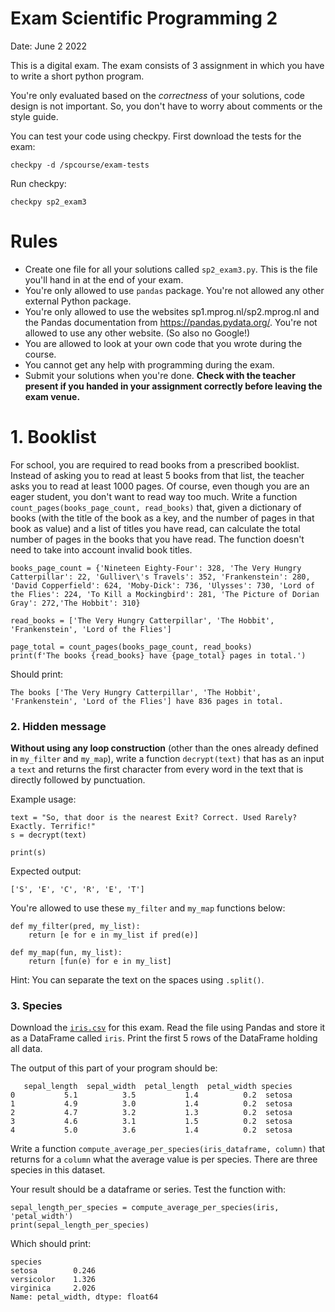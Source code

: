 # Exam Scientific Programming 2

Date: June 2 2022

This is a digital exam. The exam consists of 3 assignment in which you have to write a short python program.

You're only evaluated based on the _correctness_ of your solutions, code design is not important. So, you don't have to worry about comments or the style guide.

You can test your code using checkpy. First download the tests for the exam:

    checkpy -d /spcourse/exam-tests

Run checkpy:

    checkpy sp2_exam3

# Rules

- Create one file for all your solutions called `sp2_exam3.py`. This is the file you'll hand in at the end of your exam.
- You're only allowed to use `pandas` package. You're not allowed any other external Python package.
- You're only allowed to use the websites sp1.mprog.nl/sp2.mprog.nl and the Pandas documentation from https://pandas.pydata.org/. You're not allowed to use any other website. (So also no Google!)
- You are allowed to look at your own code that you wrote during the course.
- You cannot get any help with programming during the exam.
- Submit your solutions when you're done. **Check with the teacher present if you handed in your assignment correctly before leaving the exam venue.**


# 1. Booklist

For school, you are required to read books from a prescribed booklist. Instead of asking you to read at least 5 books from that list, the teacher asks you to read at least 1000 pages. Of course, even though you are an eager student, you don't want to read way too much. Write a function `count_pages(books_page_count, read_books)` that, given a dictionary of books (with the title of the book as a key, and the number of pages in that book as value) and a list of titles you have read, can calculate the total number of pages in the books that you have read. The function doesn't need to take into account invalid book titles.

    books_page_count = {'Nineteen Eighty-Four': 328, 'The Very Hungry Catterpillar': 22, 'Gulliver\'s Travels': 352, 'Frankenstein': 280, 'David Copperfield': 624, 'Moby-Dick': 736, 'Ulysses': 730, 'Lord of the Flies': 224, 'To Kill a Mockingbird': 281, 'The Picture of Dorian Gray': 272,'The Hobbit': 310}

    read_books = ['The Very Hungry Catterpillar', 'The Hobbit', 'Frankenstein', 'Lord of the Flies']

    page_total = count_pages(books_page_count, read_books)
    print(f'The books {read_books} have {page_total} pages in total.')


Should print:

    The books ['The Very Hungry Catterpillar', 'The Hobbit', 'Frankenstein', 'Lord of the Flies'] have 836 pages in total.


### 2. Hidden message

**Without using any loop construction** (other than the ones already defined in `my_filter` and `my_map`), write a function `decrypt(text)` that has as an input a `text` and returns the first character from every word in the text that is directly followed by punctuation.

Example usage:

    text = "So, that door is the nearest Exit? Correct. Used Rarely? Exactly. Terrific!"
    s = decrypt(text)

    print(s)

Expected output:

    ['S', 'E', 'C', 'R', 'E', 'T']

You're allowed to use these `my_filter` and `my_map` functions below:

    def my_filter(pred, my_list):
        return [e for e in my_list if pred(e)]

    def my_map(fun, my_list):
        return [fun(e) for e in my_list]

Hint: You can separate the text on the spaces using `.split()`.

### 3. Species

Download the [`iris.csv`](iris.csv) for this exam. Read the file using Pandas and store it as a DataFrame called `iris`. Print the first 5 rows of the DataFrame holding all data.

The output of this part of your program should be:

       sepal_length  sepal_width  petal_length  petal_width species
    0           5.1          3.5           1.4          0.2  setosa
    1           4.9          3.0           1.4          0.2  setosa
    2           4.7          3.2           1.3          0.2  setosa
    3           4.6          3.1           1.5          0.2  setosa
    4           5.0          3.6           1.4          0.2  setosa

Write a function `compute_average_per_species(iris_dataframe, column)` that returns for a `column` what the average value is per species. There are three species in this dataset.

Your result should be a dataframe or series. Test the function with:

    sepal_length_per_species = compute_average_per_species(iris, 'petal_width')
    print(sepal_length_per_species)

Which should print:

    species
    setosa        0.246
    versicolor    1.326
    virginica     2.026
    Name: petal_width, dtype: float64
